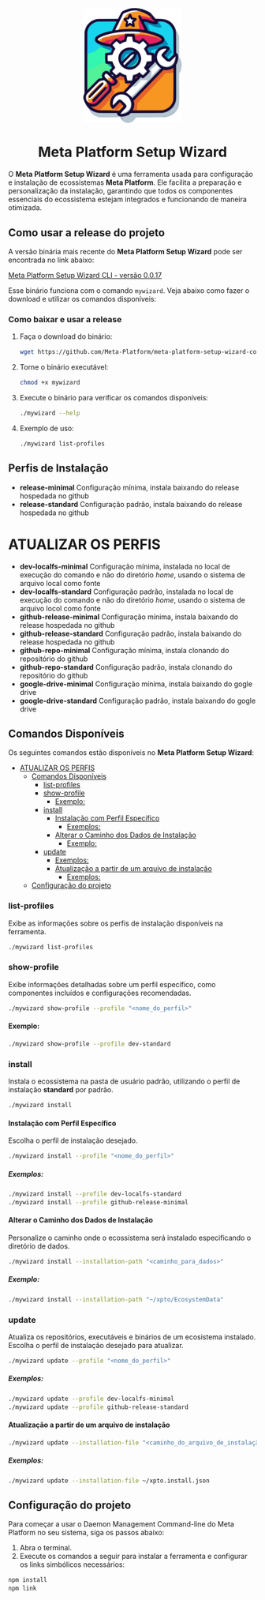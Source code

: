 <p align="center">
  <img alt="Setup Wizard" width="200px" src="logo.svg">
</p>

<h1 align="center">Meta Platform Setup Wizard</h1>

O **Meta Platform Setup Wizard** é uma ferramenta usada para configuração e instalação de ecossistemas **Meta Platform**. Ele facilita a preparação e personalização da instalação, garantindo que todos os componentes essenciais do ecossistema estejam integrados e funcionando de maneira otimizada.

## Como usar a release do projeto

A versão binária mais recente do **Meta Platform Setup Wizard** pode ser encontrada no link abaixo:

[Meta Platform Setup Wizard CLI - versão 0.0.17](https://github.com/Meta-Platform/meta-platform-setup-wizard-command-line/releases/download/0.0.17/meta-platform-setup-wizard-command-line-0.0.17-preview-linux-x64)

Esse binário funciona com o comando `mywizard`. Veja abaixo como fazer o download e utilizar os comandos disponíveis:

### Como baixar e usar a release
1. Faça o download do binário:
   ```bash
   wget https://github.com/Meta-Platform/meta-platform-setup-wizard-command-line/releases/download/0.0.17/meta-platform-setup-wizard-command-line-0.0.17-preview-linux-x64 -O mywizard
   ```

2. Torne o binário executável:
   ```bash
   chmod +x mywizard
   ```

3. Execute o binário para verificar os comandos disponíveis:
   ```bash
   ./mywizard --help
   ```

4. Exemplo de uso:
   ```bash
   ./mywizard list-profiles
   ```

## Perfis de Instalação
- **release-minimal** Configuração mínima, instala baixando do release hospedada no github
- **release-standard** Configuração padrão, instala baixando do release hospedada no github

# ATUALIZAR OS PERFIS
- **dev-localfs-minimal** Configuração mínima, instalada no local de execução do comando e não do diretório *home*, usando o sistema de arquivo local como fonte
- **dev-localfs-standard** Configuração padrão, instalada no local de execução do comando e não do diretório *home*, usando o sistema de arquivo locol como fonte
- **github-release-minimal** Configuração mínima, instala baixando do release hospedada no github
- **github-release-standard** Configuração padrão, instala baixando do release hospedada no github
- **github-repo-minimal** Configuração mínima, instala clonando do repositório do github
- **github-repo-standard** Configuração padrão, instala clonando do repositório do github
- **google-drive-minimal** Configuração mínima, instala baixando do gogle drive
- **google-drive-standard** Configuração padrão, instala baixando do gogle drive

## Comandos Disponíveis

Os seguintes comandos estão disponíveis no **Meta Platform Setup Wizard**:

- [ATUALIZAR OS PERFIS](#atualizar-os-perfis)
  - [Comandos Disponíveis](#comandos-disponíveis)
    - [list-profiles](#list-profiles)
    - [show-profile](#show-profile)
      - [Exemplo:](#exemplo)
    - [install](#install)
      - [Instalação com Perfil Específico](#instalação-com-perfil-específico)
        - [Exemplos:](#exemplos)
      - [Alterar o Caminho dos Dados de Instalação](#alterar-o-caminho-dos-dados-de-instalação)
        - [Exemplo:](#exemplo-1)
    - [update](#update)
        - [Exemplos:](#exemplos-1)
      - [Atualização a partir de um arquivo de instalação](#atualização-a-partir-de-um-arquivo-de-instalação)
        - [Exemplos:](#exemplos-2)
  - [Configuração do projeto](#configuração-do-projeto)

### list-profiles

Exibe as informações sobre os perfis de instalação disponíveis na ferramenta.

```bash
./mywizard list-profiles
```

### show-profile

Exibe informações detalhadas sobre um perfil específico, como componentes incluídos e configurações recomendadas.

```bash
./mywizard show-profile --profile "<nome_do_perfil>"
```

#### Exemplo:

```bash
./mywizard show-profile --profile dev-standard
```

### install

Instala o ecossistema na pasta de usuário padrão, utilizando o perfil de instalação **standard** por padrão.

```bash
./mywizard install
```

#### Instalação com Perfil Específico

Escolha o perfil de instalação desejado.

```bash
./mywizard install --profile "<nome_do_perfil>"
```

##### Exemplos:

```bash
./mywizard install --profile dev-localfs-standard
./mywizard install --profile github-release-minimal
```

#### Alterar o Caminho dos Dados de Instalação

Personalize o caminho onde o ecossistema será instalado especificando o diretório de dados.

```bash
./mywizard install --installation-path "<caminho_para_dados>"
```

##### Exemplo:

```bash
./mywizard install --installation-path "~/xpto/EcosystemData"
```

### update
Atualiza os repositórios, executáveis e binários de um ecosistema instalado.
Escolha o perfil de instalação desejado para atualizar.

```bash
./mywizard update --profile "<nome_do_perfil>"
```

##### Exemplos:

```bash
./mywizard update --profile dev-localfs-minimal
./mywizard update --profile github-release-standard
```

#### Atualização a partir de um arquivo de instalação

```bash
./mywizard update --installation-file "<caminho_do_arquivo_de_instalação>"
```

##### Exemplos:

```bash
./mywizard update --installation-file ~/xpto.install.json
```
## Configuração do projeto

Para começar a usar o Daemon Management Command-line do Meta Platform no seu sistema, siga os passos abaixo:

1. Abra o terminal.
2. Execute os comandos a seguir para instalar a ferramenta e configurar os links simbólicos necessários:

```bash
npm install
npm link
```